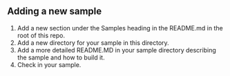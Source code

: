 
## Adding a new sample
1. Add a new section under the Samples heading in the README.md in the root of this repo.
2. Add a new directory for your sample in this directory.
3. Add a more detailed README.MD in your sample directory describing the sample and how to build it.
4. Check in your sample.